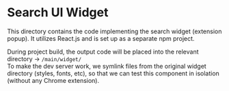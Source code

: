 # Search UI Widget
This directory contains the code implementing the search widget (extension popup). It utilizes React.js and is set up as a separate npm project.

During project build, the output code will be placed into the relevant directory -> `/main/widget/`  
To make the dev server work, we symlink files from the original widget directory (styles, fonts, etc), so that we can test this component in isolation (without any Chrome extension).
